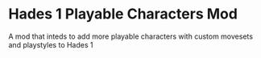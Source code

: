 # Hades 1 Playable Characters Mod

A mod that inteds to add more playable characters with custom movesets and playstyles to Hades 1
